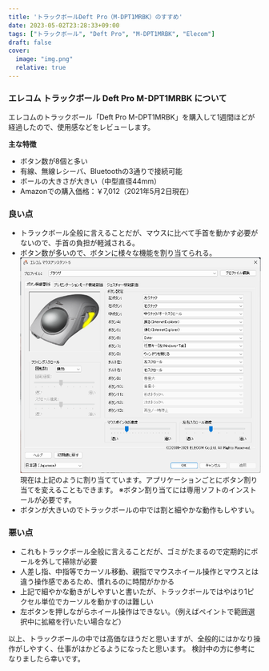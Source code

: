 ```yaml
---
title: 'トラックボールDeft Pro（M-DPT1MRBK）のすすめ'
date: 2023-05-02T23:28:33+09:00
tags: ["トラックボール", "Deft Pro", "M-DPT1MRBK", "Elecom"]
draft: false
cover:
  image: "img.png"
  relative: true
---
```


### エレコム トラックボール Deft Pro M-DPT1MRBK について

エレコムのトラックボール「Deft Pro M-DPT1MRBK」を購入して1週間ほどが経過したので、使用感などをレビューします。

**主な特徴**
- ボタン数が8個と多い
- 有線、無線レシーバ、Bluetoothの3通りで接続可能
- ボールの大きさが大きい（中型直径44mm）
- Amazonでの購入価格：￥7,012（2021年5月2日現在）

### 良い点
- トラックボール全般に言えることだが、マウスに比べて手首を動かす必要がないので、手首の負担が軽減される。
- ボタン数が多いので、ボタンに様々な機能を割り当てられる。
![img_1.png](img_1.png)
現在は上記のように割り当てています。アプリケーションごとにボタン割り当てを変えることもできます。
※ボタン割り当てには専用ソフトのインストールが必要です。
- ボタンが大きいのでトラックボールの中では割と細やかな動作もしやすい。

### 悪い点
- これもトラックボール全般に言えることだが、ゴミがたまるので定期的にボールを外して掃除が必要
- 人差し指、中指等でカーソル移動、親指でマウスホイール操作とマウスとは違う操作感であるため、慣れるのに時間がかかる
- 上記で細やかな動きがしやすいと書いたが、トラックボールではやはり1ピクセル単位でカーソルを動かすのは難しい
- 左ボタンを押しながらホイール操作はできない。（例えばペイントで範囲選択中に拡縮を行いたい場合など）

以上、トラックボールの中では高価なほうだと思いますが、全般的にはかなり操作がしやすく、仕事がはかどるようになったと思います。
検討中の方に参考になりましたら幸いです。